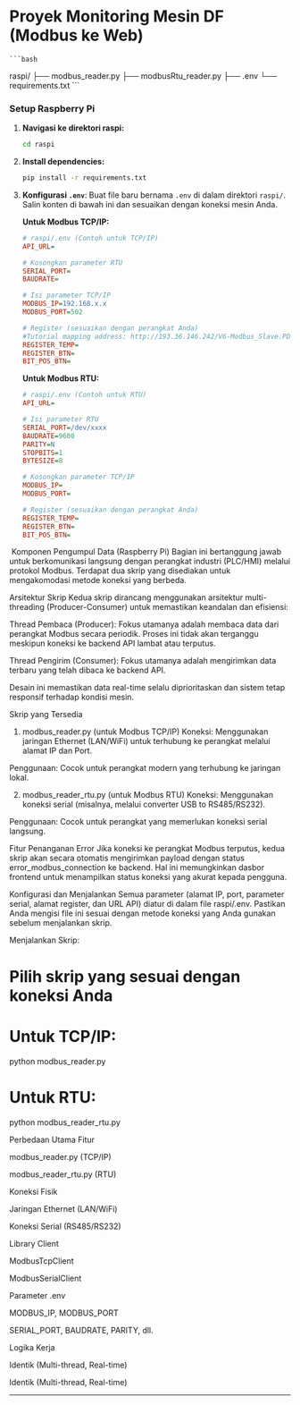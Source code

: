 # Proyek Monitoring Mesin DF (Modbus ke Web)
    ```bash
raspi/
├── modbus_reader.py
├── modbusRtu_reader.py
├── .env
└── requirements.txt
    ```

### Setup Raspberry Pi

1.  **Navigasi ke direktori raspi:**
    ```bash
    cd raspi
    ```

2.  **Install dependencies:**
    ```bash
    pip install -r requirements.txt
    ```

3.  **Konfigurasi `.env`**:
    Buat file baru bernama `.env` di dalam direktori `raspi/`. Salin konten di bawah ini dan sesuaikan dengan koneksi mesin Anda.

    **Untuk Modbus TCP/IP:**
    ```ini
    # raspi/.env (Contoh untuk TCP/IP)
    API_URL=

    # Kosongkan parameter RTU
    SERIAL_PORT=
    BAUDRATE=

    # Isi parameter TCP/IP
    MODBUS_IP=192.168.x.x
    MODBUS_PORT=502

    # Register (sesuaikan dengan perangkat Anda)
    #Tutorial mapping address: http://193.36.146.242/V6-Modbus_Slave.PDF
    REGISTER_TEMP=
    REGISTER_BTN=
    BIT_POS_BTN=
    ```

    **Untuk Modbus RTU:**
    ```ini
    # raspi/.env (Contoh untuk RTU)
    API_URL=

    # Isi parameter RTU
    SERIAL_PORT=/dev/xxxx
    BAUDRATE=9600
    PARITY=N
    STOPBITS=1
    BYTESIZE=8

    # Kosongkan parameter TCP/IP
    MODBUS_IP=
    MODBUS_PORT=

    # Register (sesuaikan dengan perangkat Anda)
    REGISTER_TEMP=
    REGISTER_BTN=
    BIT_POS_BTN=
    ```

 Komponen Pengumpul Data (Raspberry Pi)
Bagian ini bertanggung jawab untuk berkomunikasi langsung dengan perangkat industri (PLC/HMI) melalui protokol Modbus. Terdapat dua skrip yang disediakan untuk mengakomodasi metode koneksi yang berbeda.

Arsitektur Skrip
Kedua skrip dirancang menggunakan arsitektur multi-threading (Producer-Consumer) untuk memastikan keandalan dan efisiensi:

Thread Pembaca (Producer): Fokus utamanya adalah membaca data dari perangkat Modbus secara periodik. Proses ini tidak akan terganggu meskipun koneksi ke backend API lambat atau terputus.

Thread Pengirim (Consumer): Fokus utamanya adalah mengirimkan data terbaru yang telah dibaca ke backend API.

Desain ini memastikan data real-time selalu diprioritaskan dan sistem tetap responsif terhadap kondisi mesin.

Skrip yang Tersedia
1. modbus_reader.py (untuk Modbus TCP/IP)
Koneksi: Menggunakan jaringan Ethernet (LAN/WiFi) untuk terhubung ke perangkat melalui alamat IP dan Port.

Penggunaan: Cocok untuk perangkat modern yang terhubung ke jaringan lokal.

2. modbus_reader_rtu.py (untuk Modbus RTU)
Koneksi: Menggunakan koneksi serial (misalnya, melalui converter USB to RS485/RS232).

Penggunaan: Cocok untuk perangkat yang memerlukan koneksi serial langsung.

Fitur Penanganan Error
Jika koneksi ke perangkat Modbus terputus, kedua skrip akan secara otomatis mengirimkan payload dengan status error_modbus_connection ke backend. Hal ini memungkinkan dasbor frontend untuk menampilkan status koneksi yang akurat kepada pengguna.

Konfigurasi dan Menjalankan
Semua parameter (alamat IP, port, parameter serial, alamat register, dan URL API) diatur di dalam file raspi/.env. Pastikan Anda mengisi file ini sesuai dengan metode koneksi yang Anda gunakan sebelum menjalankan skrip.

Menjalankan Skrip:

# Pilih skrip yang sesuai dengan koneksi Anda
# Untuk TCP/IP:
python modbus_reader.py

# Untuk RTU:
python modbus_reader_rtu.py

Perbedaan Utama
Fitur

modbus_reader.py (TCP/IP)

modbus_reader_rtu.py (RTU)

Koneksi Fisik

Jaringan Ethernet (LAN/WiFi)

Koneksi Serial (RS485/RS232)

Library Client

ModbusTcpClient

ModbusSerialClient

Parameter .env

MODBUS_IP, MODBUS_PORT

SERIAL_PORT, BAUDRATE, PARITY, dll.

Logika Kerja

Identik (Multi-thread, Real-time)

Identik (Multi-thread, Real-time)


---

